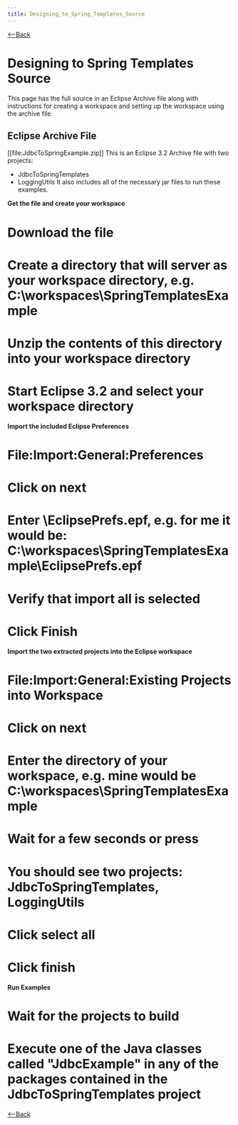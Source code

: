 ```yaml
---
title: Designing_to_Spring_Templates_Source
---
```

[<--Back](Designing_to_Spring_Templates)

# Designing to Spring Templates Source
This page has the full source in an Eclipse Archive file along with instructions for creating a workspace and setting up the workspace using the archive file.

## Eclipse Archive File
[[file:JdbcToSpringExample.zip]]
This is an Eclipse 3.2 Archive file with two projects: 
* JdbcToSpringTemplates
* LoggingUtils
It also includes all of the necessary jar files to run these examples.

**Get the file and create your workspace**
# Download the file
# Create a directory that will server as your workspace directory, e.g. C:\workspaces\SpringTemplatesExample
# Unzip the contents of this directory into your workspace directory
# Start Eclipse 3.2 and select your workspace directory

**Import the included Eclipse Preferences**
# File:Import:General:Preferences
# Click on next
# Enter <yourworkspace>\EclipsePrefs.epf, e.g. for me it would be: C:\workspaces\SpringTemplatesExample\EclipsePrefs.epf
# Verify that import all is selected
# Click Finish

**Import the two extracted projects into the Eclipse workspace**
# File:Import:General:Existing Projects into Workspace
# Click on next
# Enter the directory of your workspace, e.g. mine would be C:\workspaces\SpringTemplatesExample
# Wait for a few seconds or press <enter>
# You should see two projects: JdbcToSpringTemplates, LoggingUtils
# Click select all
# Click finish

**Run Examples**
# Wait for the projects to build
# Execute one of the Java classes called "JdbcExample" in any of the packages contained in the JdbcToSpringTemplates project

[<--Back](Designing_to_Spring_Templates)
